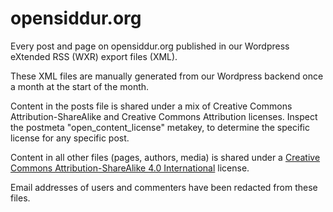 # opensiddur.org

Every post and page on opensiddur.org published in our Wordpress eXtended RSS (WXR) export files (XML).

These XML files are manually generated from our Wordpress backend once a month at the start of the month.

Content in the posts file is shared under a mix of Creative Commons Attribution-ShareAlike and Creative Commons Attribution licenses. Inspect the postmeta "open_content_license" metakey, to determine the specific license for any specific post.

Content in all other files (pages, authors, media) is shared under a <a href="https://creativecommons.org/licenses/by-sa/4.0/">Creative Commons Attribution-ShareAlike 4.0 International</a> license.

Email addresses of users and commenters have been redacted from these files.
